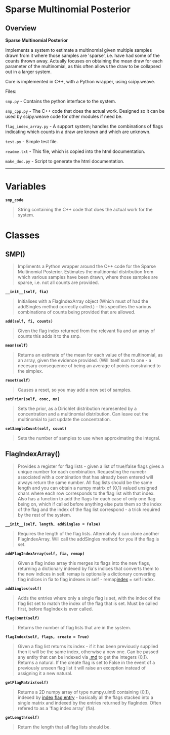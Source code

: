 # Sparse Multinomial Posterior #

## Overview ##
**Sparse Multinomial Posterior**

Implements a system to estimate a multinomial given multiple samples drawn from it where those samples are 'sparse', i.e. have had some of the counts thrown away. Actually focuses on obtaining the mean draw for each parameter of the multinomial, as this often allows the draw to be collapsed out in a larger system.

Core is implemented in C++, with a Python wrapper, using scipy.weave.


Files:

`smp.py` - Contains the python interface to the system.

`smp_cpp.py` - The C++ code that does the actual work. Designed so it can be used by scipy.weave code for other modules if need be.

`flag_index_array.py` - A support system; handles the combinations of flags indicating which counts in a draw are known and which are unknown.


`test.py` - Simple test file.


`readme.txt` - This file, which is copied into the html documentation.

`make_doc.py` - Script to generate the html documentation.


---


# Variables #

**`smp_code`**
> String containing the C++ code that does the actual work for the system.


# Classes #

## SMP() ##
> Impliments a Python wrapper around the C++ code for the Sparse Multinomial Posterior. Estimates the multinomial distribution from which various samples have been drawn, where those samples are sparse, i.e. not all counts are provided.

**`__init__(self, fia)`**
> Initialises with a FlagIndexArray object (Which must of had the addSingles method correctly called.) - this specifies the various combinations of counts being provided that are allowed.

**`add(self, fi, counts)`**
> Given the flag index returned from the relevant fia and an array of counts this adds it to the smp.

**`mean(self)`**
> Returns an estimate of the mean for each value of the multinomial, as an array, given the evidence provided. (Will itself sum to one - a necesary consequence of being an average of points constrained to the simplex.

**`reset(self)`**
> Causes a reset, so you may add a new set of samples.

**`setPrior(self, conc, mn)`**
> Sets the prior, as a Dirichlet distribution represented by a concentration and a multinomial distribution. Can leave out the multinomial to just update the concentration.

**`setSampleCount(self, count)`**
> Sets the number of samples to use when approximating the integral.

## FlagIndexArray() ##
> Provides a register for flag lists - given a list of true/false flags gives a unique number for each combination. Requesting the numebr associated with a combination that has already been entered will always return the same number. All flag lists should be the same length and you can obtain a numpy matrix of {0,1} valued unsigned chars where each row corresponds to the flag list with that index. Also has a function to add the flags for each case of only one flag being on, which if called before anything else puts them so the index of the flag and the index of the flag list correspond - a trick required by the rest of the system.

**`__init__(self, length, addSingles = False)`**
> Requires the length of the flag lists. Alternativly it can clone another FlagIndexArray. Will call the addSingles method for you if the flag is set.

**`addFlagIndexArray(self, fia, remap)`**
> Given a flag index array this merges its flags into the new flags, returning a dictionary indexed by fia's indices that converts them to the new indices in self. remap is optionally a dictionary converting flag indices in fia to flag indexes in self - remap[index](fia.md) = self index.

**`addSingles(self)`**
> Adds the entries where only a single flag is set, with the index of the flag list set to match the index of the flag that is set. Must be called first, before flagIndex is ever called.

**`flagCount(self)`**
> Returns the number of flag lists that are in the system.

**`flagIndex(self, flags, create = True)`**
> Given a flag list returns its index - if it has been previously supplied then it will be the same index, otherwise a new one. Can be passed any entity that can be indexed via [.md](.md) to get the integers {0,1}. Returns a natural. If the create flag is set to False in the event of a previously unseen flag list it will raise an exception instead of assigning it a new natural.

**`getFlagMatrix(self)`**
> Returns a 2D numpy array of type numpy.uint8 containing {0,1}, indexed by [index,flag entry](flag.md) - basically all the flags stacked into a single matrix and indexed by the entries returned by flagIndex. Often refered to as a 'flag index array' (fia).

**`getLength(self)`**
> Return the length that all flag lists should be.